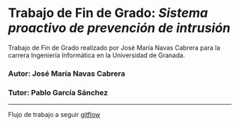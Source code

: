 # Trabajo de Fin de Grado: *Sistema proactivo de prevención de intrusión*
Trabajo de Fin de Grado realizado por José María Navas Cabrera para la carrera Ingeniería Informática en la Universidad de Granada.

### Autor: José María Navas Cabrera
### Tutor: Pablo García Sánchez
___


Flujo de trabajo a seguir [gitflow](misc/gitflow.md)